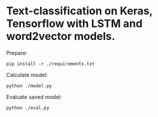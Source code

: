 # Text-classification on Keras, Tensorflow with LSTM and word2vector models.

Prepare:

```shell
pip install -r ./requirements.txt
```

Calculate model:
```shell
python ./model.py
```

Evaluate saved model:
```shell
python ./eval.py
```
